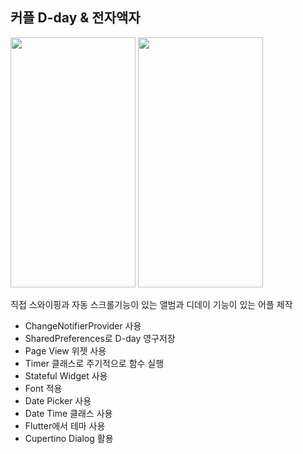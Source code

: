 
## 커플 D-day & 전자액자

<p float="left">
  <img src="https://user-images.githubusercontent.com/32862869/203441559-10c4f0a4-fca8-4ef1-9907-64900dd3ad7c.png" width="200" height="400"/>
  <img src="https://user-images.githubusercontent.com/32862869/203441740-e2b78cdf-0b7f-4fec-8689-4d1b7ecef432.png" width="200" height="400"/>
</p>

직접 스와이핑과 자동 스크롤기능이 있는 앨범과 디데이 기능이 있는 어플 제작
  
- ChangeNotifierProvider 사용
- SharedPreferences로 D-day 영구저장
- Page View 위젯 사용
- Timer 클래스로 주기적으로 함수 실행
- Stateful Widget 사용
- Font 적용
- Date Picker 사용
- Date Time 클래스 사용
- Flutter에서 테마 사용
- Cupertino Dialog 활용

